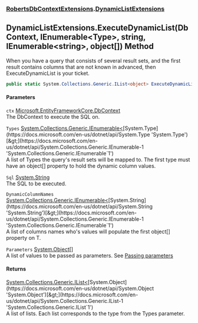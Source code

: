 ### [RobertsDbContextExtensions](RobertsDbContextExtensions 'RobertsDbContextExtensions').[DynamicListExtensions](DynamicListExtensions 'RobertsDbContextExtensions.DynamicListExtensions')
## DynamicListExtensions.ExecuteDynamicList(DbContext, IEnumerable&lt;Type&gt;, string, IEnumerable&lt;string&gt;, object[]) Method
When you have a query that consists of several result sets,
and the first result contains columns that are not known in 
advanced, then ExecuteDynamicList is your ticket.
```csharp
public static System.Collections.Generic.IList<object> ExecuteDynamicList(this Microsoft.EntityFrameworkCore.DbContext ctx, System.Collections.Generic.IEnumerable<System.Type> Types, string Sql, System.Collections.Generic.IEnumerable<string> DynamicColumnNames=null, params object[] Parameters);
```
#### Parameters
<a name='RobertsDbContextExtensions_DynamicListExtensions_ExecuteDynamicList(Microsoft_EntityFrameworkCore_DbContext_System_Collections_Generic_IEnumerable_System_Type__string_System_Collections_Generic_IEnumerable_string__object__)_ctx'></a>
`ctx` [Microsoft.EntityFrameworkCore.DbContext](https://docs.microsoft.com/en-us/dotnet/api/Microsoft.EntityFrameworkCore.DbContext 'Microsoft.EntityFrameworkCore.DbContext')  
The DbContext to execute the SQL on.
  
<a name='RobertsDbContextExtensions_DynamicListExtensions_ExecuteDynamicList(Microsoft_EntityFrameworkCore_DbContext_System_Collections_Generic_IEnumerable_System_Type__string_System_Collections_Generic_IEnumerable_string__object__)_Types'></a>
`Types` [System.Collections.Generic.IEnumerable&lt;](https://docs.microsoft.com/en-us/dotnet/api/System.Collections.Generic.IEnumerable-1 'System.Collections.Generic.IEnumerable`1')[System.Type](https://docs.microsoft.com/en-us/dotnet/api/System.Type 'System.Type')[&gt;](https://docs.microsoft.com/en-us/dotnet/api/System.Collections.Generic.IEnumerable-1 'System.Collections.Generic.IEnumerable`1')  
A list of Types the query's result sets will be
            mapped to. The first type must have an object[] property to hold
            the dynamic column values.
  
<a name='RobertsDbContextExtensions_DynamicListExtensions_ExecuteDynamicList(Microsoft_EntityFrameworkCore_DbContext_System_Collections_Generic_IEnumerable_System_Type__string_System_Collections_Generic_IEnumerable_string__object__)_Sql'></a>
`Sql` [System.String](https://docs.microsoft.com/en-us/dotnet/api/System.String 'System.String')  
The SQL to be executed.
  
<a name='RobertsDbContextExtensions_DynamicListExtensions_ExecuteDynamicList(Microsoft_EntityFrameworkCore_DbContext_System_Collections_Generic_IEnumerable_System_Type__string_System_Collections_Generic_IEnumerable_string__object__)_DynamicColumnNames'></a>
`DynamicColumnNames` [System.Collections.Generic.IEnumerable&lt;](https://docs.microsoft.com/en-us/dotnet/api/System.Collections.Generic.IEnumerable-1 'System.Collections.Generic.IEnumerable`1')[System.String](https://docs.microsoft.com/en-us/dotnet/api/System.String 'System.String')[&gt;](https://docs.microsoft.com/en-us/dotnet/api/System.Collections.Generic.IEnumerable-1 'System.Collections.Generic.IEnumerable`1')  
A list of columns names who's values will populate
            the first object[] property on T.
  
<a name='RobertsDbContextExtensions_DynamicListExtensions_ExecuteDynamicList(Microsoft_EntityFrameworkCore_DbContext_System_Collections_Generic_IEnumerable_System_Type__string_System_Collections_Generic_IEnumerable_string__object__)_Parameters'></a>
`Parameters` [System.Object](https://docs.microsoft.com/en-us/dotnet/api/System.Object 'System.Object')[[]](https://docs.microsoft.com/en-us/dotnet/api/System.Array 'System.Array')  
A list of values to be passed as parameters. See [Passing parameters](https://github.com/rmacfadyen/RobertsDbContextExtensions/blob/master/Parameters.md 'https://github.com/rmacfadyen/RobertsDbContextExtensions/blob/master/Parameters.md')
  
#### Returns
[System.Collections.Generic.IList&lt;](https://docs.microsoft.com/en-us/dotnet/api/System.Collections.Generic.IList-1 'System.Collections.Generic.IList`1')[System.Object](https://docs.microsoft.com/en-us/dotnet/api/System.Object 'System.Object')[&gt;](https://docs.microsoft.com/en-us/dotnet/api/System.Collections.Generic.IList-1 'System.Collections.Generic.IList`1')  
A list of lists. Each list corresponds to the type from the Types parameter.
